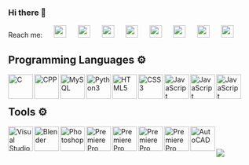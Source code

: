 ### Hi there 👋

<!--
**anuragbansal009/anuragbansal009** is a ✨ _special_ ✨ repository because its `README.md` (this file) appears on your GitHub profile.
-->
Reach me: &nbsp;&nbsp;&nbsp;&nbsp; <a href="http://steamcommunity.com/id/anuragbansal"><img src="https://img.icons8.com/fluent/48/000000/steam.png" width="25px;"></a> &nbsp;&nbsp;&nbsp;&nbsp;
<a href="https://wa.me/919814502568"><img src="https://img.icons8.com/color/16/000000/whatsapp--v1.png" width="25px;"></a> &nbsp;&nbsp;&nbsp;&nbsp;
<a href="https://www.linkedin.com/in/anurag-bansal-1196291b7/"><img src="https://image.flaticon.com/icons/png/512/174/174857.png" width="25px;"></a> &nbsp;&nbsp;&nbsp;&nbsp;
<a href="https://twitter.com/anuragbansal009"> <img src="https://image.flaticon.com/icons/svg/733/733579.svg" width="25px;"></a> &nbsp;&nbsp;&nbsp;&nbsp;
<a href="https://reddit.com/user/anuragab"> <img src="https://img.icons8.com/color/48/000000/reddit.png" width="25px;"></a> &nbsp;&nbsp;&nbsp;&nbsp;
<a href="mailto:bansal.anurag568@gmail.com"> <img src="https://img.icons8.com/color/48/000000/gmail--v2.png" width="25px;"></a> &nbsp;&nbsp;&nbsp;&nbsp;
<a href="https://www.facebook.com/anuragbansal009"> <img src="https://img.icons8.com/color/48/000000/facebook-new.png" width="25px;"></a> &nbsp;&nbsp;&nbsp;&nbsp;
<a href="https://www.instagram.com/anuragbansal009/"> <img src="https://img.icons8.com/fluent/48/000000/instagram-new.png" width="25px;"></a> &nbsp;&nbsp;&nbsp;&nbsp;

<h2><b>Programming Languages ⚙️ </b></h2> <section>
<img align="left" alt="C" width="50px" src="https://img.icons8.com/color/48/000000/c-programming.png" />
<img align="left" alt="CPP" width="50px" src="https://img.icons8.com/color/48/000000/c-plus-plus-logo.png" />
<img align="left" alt="MySQL" width="50px" src="https://img.icons8.com/color/48/000000/mysql-logo.png" />
<img align="left" alt="Python3" width="50px"src="https://img.icons8.com/color/48/000000/python.png" />
<img align="left" alt="HTML5" width="50px" src="https://img.icons8.com/color/48/000000/html-5--v1.png" />
<img align="left" alt="CSS3" width="50px" src="https://img.icons8.com/color/48/000000/css3.png" />
<img align="left" alt="JavaScript" width="50px" src="https://img.icons8.com/color/48/000000/javascript.png" />
<img align="left" alt="JavaScript" width="50px" src="https://img.icons8.com/color/48/000000/flutter.png" />
<img align="left" alt="JavaScript" width="50px" src="https://img.icons8.com/color/48/000000/dart.png" />&nbsp;&nbsp;&nbsp;&nbsp;
</section>
<br />

<h2><b>Tools ⚙️ </b></h2> 
<img align="left" alt="Visual Studio Code" width="50px" src="https://img.icons8.com/fluent/48/000000/visual-studio-code-2019.png" />
<img align="left" alt="Blender" width="50px" src="https://img.icons8.com/color/48/000000/blender-3d.png" />
<img align="left" alt="Photoshop" width="50px" src="https://img.icons8.com/color/48/000000/adobe-photoshop.png"/>
<img align="left" alt="Premiere Pro" width="50px" src="https://img.icons8.com/color/48/000000/adobe-premiere-pro.png"/>
<img align="left" alt="Premiere Pro" width="50px" src="https://img.icons8.com/color/48/000000/adobe-after-effects.png"/>
<img align="left" alt="Premiere Pro" width="50px" src="https://img.icons8.com/color/48/000000/adobe-illustrator.png"/>
<img align="left" alt="Premiere Pro" width="50px" src="https://img.icons8.com/color/48/000000/autodesk-fusion-360.png"/>
<img align="left" alt="AutoCAD" width="50px" src="https://img.icons8.com/color/48/000000/autodesk-autocad.png"/>
<br />
<h2></h2>
<img src="https://github-readme-stats.vercel.app/api?username=anuragbansal009&show_icons=true&theme=algolia"/>
